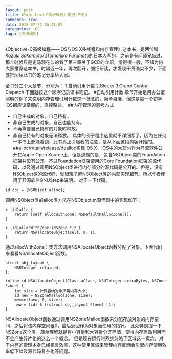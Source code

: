 ```yaml
---
layout: post
title: 《Objective-C高级编程》笔记(日更)
comments: true
date: 2015-07-22 16:21:07
categories: iOS
tags: [高级编程]
---
```

《Objective-C高级编程——iOS与OS X多线程和内存管理》这本书，是两位叫*Kazuki Sakamoto*和*Tomohiko Furumoto*的日本人写的，之前是有问师兄借过，那个时候只是走马观花似的看了第三章关于GCD的介绍，觉得很一般，不知为何大家推荐这本书，时隔近一年，再次翻开，细细研读，才发现干货确实不少，下面就把阅读此书的笔记分享给大家。
<!--more-->
全书分三个大章节，分别为：
1.自动引用计数
2.Blocks
3.Grand Central Dispatch
下面就按这个顺序记录读书笔记。
#自动引用计数
章节开始是用办公室照明的例子来说明内存管理引用计数这一概念的，简单易懂，但这是每一个初学iOS都应该掌握的，直接略过。
##内存管理的思考方式
- 自己生成的对象，自己持有。
- 非自己生成的对象，自己也能持有。
- 不再需要自己持有的对象时释放。
- 非自己持有的对象无法释放。
具体的例子程序这里就不详细写了，因为在任何一本书上都能看到，此书真正引起我的注意，是从下面这段内容开始的。
##alloc/retain/release/dealloc实现
OS X、iOS中的大部分作为开源软件公开在Apple Open Source上，但是遗憾的是，包含NSObject类的Foundation框架并没有公开。不过Foundation框架使用的Core Foundation框架的源代码，以及通过调用NSObject类进行内存部分的源代码是公开的。但是，没有NSObject类的源代码，就很难了解NSObject类的内部实现细节。所以作者使用了开源软件GNUStep来说明。
对于一下代码。
```
id obj = [NSObject alloc];
```
调用NSObject类的alloc类方法在NSObject.m源代码中的实现如下：
```
+ (id)allc {
    return [self allocWithZone: NSDefaultMallocZone()];
}

+ (id)allocWithZone:(NSZone *)z {
    return NSAllocateObject(self, 0, z);
}
```

通过allocWithZone：类方法调用NSAllocateObject函数分配了对象。下面我们来看看NSAllocateObject函数。
```
struct obj_layout {
    NSUInteger retained;
};

inline id NSAllocateObject(Class aClass, NSUInteger extraBytes, NSZone *zone) {
    int size = 计算容纳对象所需内存大小;
    id new = NSZoneMalloc(zone, size);
    memset(new, 0, size);
    new = (id) & ((struct obj_layout *)new) [1];
}
```

NSAllocateObject函数通过调用NSZoneMalloc函数来分配存放对象的内存空间，之后将该内存空间置0，最后返回作为对象而使用的指针。
此处特别提一下NSZone这个类，简单理解就是将小容量和大容量分开存储，使得内存高效利用而不会产生碎片化的这么一个概念。
但是现在运行时系统忽略了区域这一概念，对于内存的管理本身已经机具效率，这种使用区域来管理内存反而会引起内存使用效率低下以及源代码复杂化等问题。
